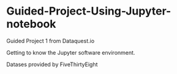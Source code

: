 # Guided-Project-Using-Jupyter-notebook

Guided Project 1 from Dataquest.io

Getting to know the Jupyter software environment.

Datases provided by FiveThirtyEight
